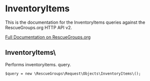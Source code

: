 # InventoryItems

This is the documentation for the InventoryItems queries against the RescueGroups.org HTTP API v2.

[Full Documentation on RescueGroups.org](https://userguide.rescuegroups.org/display/APIDG/Object+definitions#Objectdefinitions-inventoryitems)

## InventoryItems\

Performs inventoryitems. query.

    $query = new \RescueGroups\Request\Objects\InventoryItems\();


